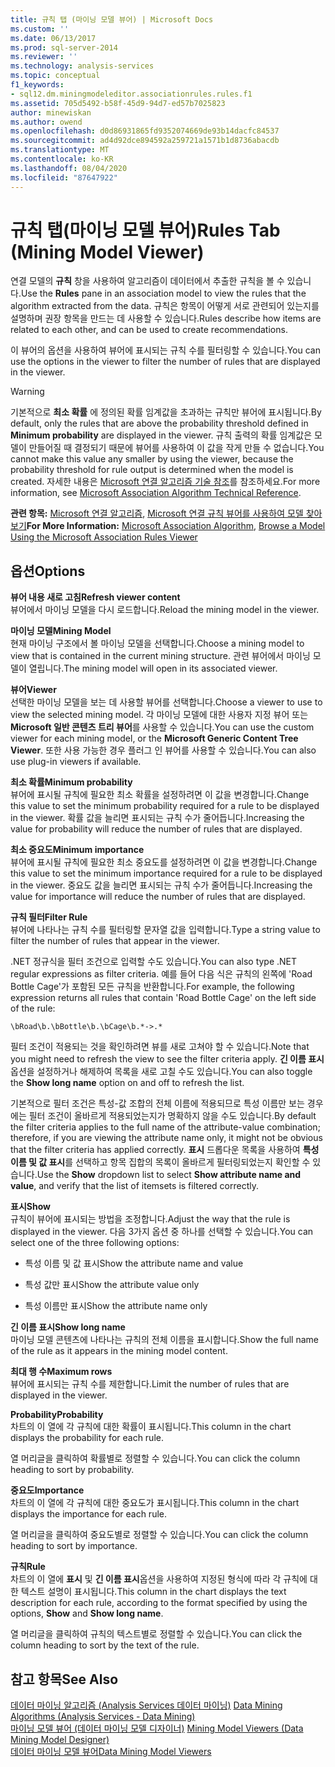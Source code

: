 ```yaml
---
title: 규칙 탭 (마이닝 모델 뷰어) | Microsoft Docs
ms.custom: ''
ms.date: 06/13/2017
ms.prod: sql-server-2014
ms.reviewer: ''
ms.technology: analysis-services
ms.topic: conceptual
f1_keywords:
- sql12.dm.miningmodeleditor.associationrules.rules.f1
ms.assetid: 705d5492-b58f-45d9-94d7-ed57b7025823
author: minewiskan
ms.author: owend
ms.openlocfilehash: d0d86931865fd9352074669de93b14dacfc84537
ms.sourcegitcommit: ad4d92dce894592a259721a1571b1d8736abacdb
ms.translationtype: MT
ms.contentlocale: ko-KR
ms.lasthandoff: 08/04/2020
ms.locfileid: "87647922"
---
```

# <a name="rules-tab-mining-model-viewer"></a><span data-ttu-id="1cf4f-102">규칙 탭(마이닝 모델 뷰어)</span><span class="sxs-lookup"><span data-stu-id="1cf4f-102">Rules Tab (Mining Model Viewer)</span></span>
  <span data-ttu-id="1cf4f-103">연결 모델의 **규칙** 창을 사용하여 알고리즘이 데이터에서 추출한 규칙을 볼 수 있습니다.</span><span class="sxs-lookup"><span data-stu-id="1cf4f-103">Use the **Rules** pane in an association model to view the rules that the algorithm extracted from the data.</span></span> <span data-ttu-id="1cf4f-104">규칙은 항목이 어떻게 서로 관련되어 있는지를 설명하며 권장 항목을 만드는 데 사용할 수 있습니다.</span><span class="sxs-lookup"><span data-stu-id="1cf4f-104">Rules describe how items are related to each other, and can be used to create recommendations.</span></span>  
  
 <span data-ttu-id="1cf4f-105">이 뷰어의 옵션을 사용하여 뷰어에 표시되는 규칙 수를 필터링할 수 있습니다.</span><span class="sxs-lookup"><span data-stu-id="1cf4f-105">You can use the options in the viewer to filter the number of rules that are displayed in the viewer.</span></span>  
  
> [!WARNING]  
>  <span data-ttu-id="1cf4f-106">기본적으로 **최소 확률** 에 정의된 확률 임계값을 초과하는 규칙만 뷰어에 표시됩니다.</span><span class="sxs-lookup"><span data-stu-id="1cf4f-106">By default, only the rules that are above the probability threshold defined in **Minimum probability** are displayed in the viewer.</span></span> <span data-ttu-id="1cf4f-107">규칙 출력의 확률 임계값은 모델이 만들어질 때 결정되기 때문에 뷰어를 사용하여 이 값을 작게 만들 수 없습니다.</span><span class="sxs-lookup"><span data-stu-id="1cf4f-107">You cannot make this value any smaller by using the viewer, because the probability threshold for rule output is determined when the model is created.</span></span> <span data-ttu-id="1cf4f-108">자세한 내용은 [Microsoft 연결 알고리즘 기술 참조](data-mining/microsoft-association-algorithm-technical-reference.md)를 참조하세요.</span><span class="sxs-lookup"><span data-stu-id="1cf4f-108">For more information, see [Microsoft Association Algorithm Technical Reference](data-mining/microsoft-association-algorithm-technical-reference.md).</span></span>  
  
 <span data-ttu-id="1cf4f-109">**관련 항목:** [Microsoft 연결 알고리즘](data-mining/microsoft-association-algorithm.md), [Microsoft 연결 규칙 뷰어를 사용하여 모델 찾아보기](data-mining/browse-a-model-using-the-microsoft-association-rules-viewer.md)</span><span class="sxs-lookup"><span data-stu-id="1cf4f-109">**For More Information:** [Microsoft Association Algorithm](data-mining/microsoft-association-algorithm.md), [Browse a Model Using the Microsoft Association Rules Viewer](data-mining/browse-a-model-using-the-microsoft-association-rules-viewer.md)</span></span>  
  
## <a name="options"></a><span data-ttu-id="1cf4f-110">옵션</span><span class="sxs-lookup"><span data-stu-id="1cf4f-110">Options</span></span>  
 <span data-ttu-id="1cf4f-111">**뷰어 내용 새로 고침**</span><span class="sxs-lookup"><span data-stu-id="1cf4f-111">**Refresh viewer content**</span></span>  
 <span data-ttu-id="1cf4f-112">뷰어에서 마이닝 모델을 다시 로드합니다.</span><span class="sxs-lookup"><span data-stu-id="1cf4f-112">Reload the mining model in the viewer.</span></span>  
  
 <span data-ttu-id="1cf4f-113">**마이닝 모델**</span><span class="sxs-lookup"><span data-stu-id="1cf4f-113">**Mining Model**</span></span>  
 <span data-ttu-id="1cf4f-114">현재 마이닝 구조에서 볼 마이닝 모델을 선택합니다.</span><span class="sxs-lookup"><span data-stu-id="1cf4f-114">Choose a mining model to view that is contained in the current mining structure.</span></span> <span data-ttu-id="1cf4f-115">관련 뷰어에서 마이닝 모델이 열립니다.</span><span class="sxs-lookup"><span data-stu-id="1cf4f-115">The mining model will open in its associated viewer.</span></span>  
  
 <span data-ttu-id="1cf4f-116">**뷰어**</span><span class="sxs-lookup"><span data-stu-id="1cf4f-116">**Viewer**</span></span>  
 <span data-ttu-id="1cf4f-117">선택한 마이닝 모델을 보는 데 사용할 뷰어를 선택합니다.</span><span class="sxs-lookup"><span data-stu-id="1cf4f-117">Choose a viewer to use to view the selected mining model.</span></span> <span data-ttu-id="1cf4f-118">각 마이닝 모델에 대한 사용자 지정 뷰어 또는 **Microsoft 일반 콘텐츠 트리 뷰어**를 사용할 수 있습니다.</span><span class="sxs-lookup"><span data-stu-id="1cf4f-118">You can use the custom viewer for each mining model, or the **Microsoft Generic Content Tree Viewer**.</span></span> <span data-ttu-id="1cf4f-119">또한 사용 가능한 경우 플러그 인 뷰어를 사용할 수 있습니다.</span><span class="sxs-lookup"><span data-stu-id="1cf4f-119">You can also use plug-in viewers if available.</span></span>  
  
 <span data-ttu-id="1cf4f-120">**최소 확률**</span><span class="sxs-lookup"><span data-stu-id="1cf4f-120">**Minimum probability**</span></span>  
 <span data-ttu-id="1cf4f-121">뷰어에 표시될 규칙에 필요한 최소 확률을 설정하려면 이 값을 변경합니다.</span><span class="sxs-lookup"><span data-stu-id="1cf4f-121">Change this value to set the minimum probability required for a rule to be displayed in the viewer.</span></span> <span data-ttu-id="1cf4f-122">확률 값을 늘리면 표시되는 규칙 수가 줄어듭니다.</span><span class="sxs-lookup"><span data-stu-id="1cf4f-122">Increasing the value for probability will reduce the number of rules that are displayed.</span></span>  
  
 <span data-ttu-id="1cf4f-123">**최소 중요도**</span><span class="sxs-lookup"><span data-stu-id="1cf4f-123">**Minimum importance**</span></span>  
 <span data-ttu-id="1cf4f-124">뷰어에 표시될 규칙에 필요한 최소 중요도를 설정하려면 이 값을 변경합니다.</span><span class="sxs-lookup"><span data-stu-id="1cf4f-124">Change this value to set the minimum importance required for a rule to be displayed in the viewer.</span></span> <span data-ttu-id="1cf4f-125">중요도 값을 늘리면 표시되는 규칙 수가 줄어듭니다.</span><span class="sxs-lookup"><span data-stu-id="1cf4f-125">Increasing the value for importance will reduce the number of rules that are displayed.</span></span>  
  
 <span data-ttu-id="1cf4f-126">**규칙 필터**</span><span class="sxs-lookup"><span data-stu-id="1cf4f-126">**Filter Rule**</span></span>  
 <span data-ttu-id="1cf4f-127">뷰어에 나타나는 규칙 수를 필터링할 문자열 값을 입력합니다.</span><span class="sxs-lookup"><span data-stu-id="1cf4f-127">Type a string value to filter the number of rules that appear in the viewer.</span></span>  
  
 <span data-ttu-id="1cf4f-128">.NET 정규식을 필터 조건으로 입력할 수도 있습니다.</span><span class="sxs-lookup"><span data-stu-id="1cf4f-128">You can also type .NET regular expressions as filter criteria.</span></span> <span data-ttu-id="1cf4f-129">예를 들어 다음 식은 규칙의 왼쪽에 'Road Bottle Cage'가 포함된 모든 규칙을 반환합니다.</span><span class="sxs-lookup"><span data-stu-id="1cf4f-129">For example, the following expression returns all rules that contain 'Road Bottle Cage' on the left side of the rule:</span></span>  
  
 `\bRoad\b.\bBottle\b.\bCage\b.*->.*`  
  
 <span data-ttu-id="1cf4f-130">필터 조건이 적용되는 것을 확인하려면 뷰를 새로 고쳐야 할 수 있습니다.</span><span class="sxs-lookup"><span data-stu-id="1cf4f-130">Note that you might need to refresh the view to see the filter criteria apply.</span></span> <span data-ttu-id="1cf4f-131">**긴 이름 표시** 옵션을 설정하거나 해제하여 목록을 새로 고칠 수도 있습니다.</span><span class="sxs-lookup"><span data-stu-id="1cf4f-131">You can also toggle the **Show long name** option on and off to refresh the list.</span></span>  
  
 <span data-ttu-id="1cf4f-132">기본적으로 필터 조건은 특성-값 조합의 전체 이름에 적용되므로 특성 이름만 보는 경우에는 필터 조건이 올바르게 적용되었는지가 명확하지 않을 수도 있습니다.</span><span class="sxs-lookup"><span data-stu-id="1cf4f-132">By default the filter criteria applies to the full name of the attribute-value combination; therefore, if you are viewing the attribute name only, it might not be obvious that the filter criteria has applied correctly.</span></span> <span data-ttu-id="1cf4f-133">**표시** 드롭다운 목록을 사용하여 **특성 이름 및 값 표시**를 선택하고 항목 집합의 목록이 올바르게 필터링되었는지 확인할 수 있습니다.</span><span class="sxs-lookup"><span data-stu-id="1cf4f-133">Use the **Show** dropdown list to select **Show attribute name and value**, and verify that the list of itemsets is filtered correctly.</span></span>  
  
 <span data-ttu-id="1cf4f-134">**표시**</span><span class="sxs-lookup"><span data-stu-id="1cf4f-134">**Show**</span></span>  
 <span data-ttu-id="1cf4f-135">규칙이 뷰어에 표시되는 방법을 조정합니다.</span><span class="sxs-lookup"><span data-stu-id="1cf4f-135">Adjust the way that the rule is displayed in the viewer.</span></span> <span data-ttu-id="1cf4f-136">다음 3가지 옵션 중 하나를 선택할 수 있습니다.</span><span class="sxs-lookup"><span data-stu-id="1cf4f-136">You can select one of the three following options:</span></span>  
  
-   <span data-ttu-id="1cf4f-137">특성 이름 및 값 표시</span><span class="sxs-lookup"><span data-stu-id="1cf4f-137">Show the attribute name and value</span></span>  
  
-   <span data-ttu-id="1cf4f-138">특성 값만 표시</span><span class="sxs-lookup"><span data-stu-id="1cf4f-138">Show the attribute value only</span></span>  
  
-   <span data-ttu-id="1cf4f-139">특성 이름만 표시</span><span class="sxs-lookup"><span data-stu-id="1cf4f-139">Show the attribute name only</span></span>  
  
 <span data-ttu-id="1cf4f-140">**긴 이름 표시**</span><span class="sxs-lookup"><span data-stu-id="1cf4f-140">**Show long name**</span></span>  
 <span data-ttu-id="1cf4f-141">마이닝 모델 콘텐츠에 나타나는 규칙의 전체 이름을 표시합니다.</span><span class="sxs-lookup"><span data-stu-id="1cf4f-141">Show the full name of the rule as it appears in the mining model content.</span></span>  
  
 <span data-ttu-id="1cf4f-142">**최대 행 수**</span><span class="sxs-lookup"><span data-stu-id="1cf4f-142">**Maximum rows**</span></span>  
 <span data-ttu-id="1cf4f-143">뷰어에 표시되는 규칙 수를 제한합니다.</span><span class="sxs-lookup"><span data-stu-id="1cf4f-143">Limit the number of rules that are displayed in the viewer.</span></span>  
  
 <span data-ttu-id="1cf4f-144">**Probability**</span><span class="sxs-lookup"><span data-stu-id="1cf4f-144">**Probability**</span></span>  
 <span data-ttu-id="1cf4f-145">차트의 이 열에 각 규칙에 대한 확률이 표시됩니다.</span><span class="sxs-lookup"><span data-stu-id="1cf4f-145">This column in the chart displays the probability for each rule.</span></span>  
  
 <span data-ttu-id="1cf4f-146">열 머리글을 클릭하여 확률별로 정렬할 수 있습니다.</span><span class="sxs-lookup"><span data-stu-id="1cf4f-146">You can click the column heading to sort by probability.</span></span>  
  
 <span data-ttu-id="1cf4f-147">**중요도**</span><span class="sxs-lookup"><span data-stu-id="1cf4f-147">**Importance**</span></span>  
 <span data-ttu-id="1cf4f-148">차트의 이 열에 각 규칙에 대한 중요도가 표시됩니다.</span><span class="sxs-lookup"><span data-stu-id="1cf4f-148">This column in the chart displays the importance for each rule.</span></span>  
  
 <span data-ttu-id="1cf4f-149">열 머리글을 클릭하여 중요도별로 정렬할 수 있습니다.</span><span class="sxs-lookup"><span data-stu-id="1cf4f-149">You can click the column heading to sort by importance.</span></span>  
  
 <span data-ttu-id="1cf4f-150">**규칙**</span><span class="sxs-lookup"><span data-stu-id="1cf4f-150">**Rule**</span></span>  
 <span data-ttu-id="1cf4f-151">차트의 이 열에 **표시** 및 **긴 이름 표시**옵션을 사용하여 지정된 형식에 따라 각 규칙에 대한 텍스트 설명이 표시됩니다.</span><span class="sxs-lookup"><span data-stu-id="1cf4f-151">This column in the chart displays the text description for each rule, according to the format specified by using the options, **Show** and **Show long name**.</span></span>  
  
 <span data-ttu-id="1cf4f-152">열 머리글을 클릭하여 규칙의 텍스트별로 정렬할 수 있습니다.</span><span class="sxs-lookup"><span data-stu-id="1cf4f-152">You can click the column heading to sort by the text of the rule.</span></span>  
  
## <a name="see-also"></a><span data-ttu-id="1cf4f-153">참고 항목</span><span class="sxs-lookup"><span data-stu-id="1cf4f-153">See Also</span></span>  
 <span data-ttu-id="1cf4f-154">[데이터 마이닝 알고리즘 &#40;Analysis Services 데이터 마이닝&#41;](data-mining/data-mining-algorithms-analysis-services-data-mining.md) </span><span class="sxs-lookup"><span data-stu-id="1cf4f-154">[Data Mining Algorithms &#40;Analysis Services - Data Mining&#41;](data-mining/data-mining-algorithms-analysis-services-data-mining.md) </span></span>  
 <span data-ttu-id="1cf4f-155">[마이닝 모델 뷰어 &#40;데이터 마이닝 모델 디자이너&#41;](mining-model-viewers-data-mining-model-designer.md) </span><span class="sxs-lookup"><span data-stu-id="1cf4f-155">[Mining Model Viewers &#40;Data Mining Model Designer&#41;](mining-model-viewers-data-mining-model-designer.md) </span></span>  
 [<span data-ttu-id="1cf4f-156">데이터 마이닝 모델 뷰어</span><span class="sxs-lookup"><span data-stu-id="1cf4f-156">Data Mining Model Viewers</span></span>](data-mining/data-mining-model-viewers.md)  
  
  
